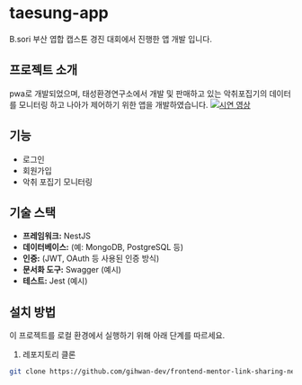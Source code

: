 # taesung-app
B.sori 부산 엽합 캡스톤 경진 대회에서 진행한 앱 개발 입니다.

## 프로젝트 소개
pwa로 개발되었으며, 태성환경연구소에서 개발 및 판매하고 있는 악취포집기의 데이터를 모니터링 하고 나아가 제어하기 위한 앱을 개발하였습니다.
[![시연 영상](![image](https://github.com/gihwan-dev/taesung-app/assets/84307361/590cbe99-9fa5-45b6-b7bf-222716a787a0)
)](https://github.com/gihwan-dev/taesung-app/assets/84307361/f0825c49-5ae2-4cf4-a481-cf9daf040b76)



## 기능
- 로그인
- 회원가입
- 악취 포집기 모니터링




## 기술 스택

- **프레임워크:** NestJS
- **데이터베이스:** (예: MongoDB, PostgreSQL 등)
- **인증:** (JWT, OAuth 등 사용된 인증 방식)
- **문서화 도구:** Swagger (예시)
- **테스트:** Jest (예시)

## 설치 방법

이 프로젝트를 로컬 환경에서 실행하기 위해 아래 단계를 따르세요.

1. 레포지토리 클론

```bash
git clone https://github.com/gihwan-dev/frontend-mentor-link-sharing-nest-server.git

